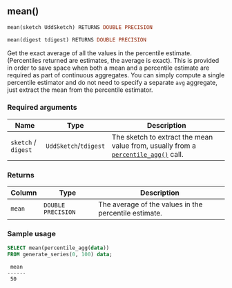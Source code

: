 ## mean()

```SQL
mean(sketch UddSketch) RETURNS DOUBLE PRECISION
```
```SQL
mean(digest tdigest) RETURNS DOUBLE PRECISION
```

Get the exact average of all the values in the percentile estimate. (Percentiles
returned are estimates, the average is exact). This is provided in order to save space
when both a mean and a percentile estimate are required as part of continuous aggregates. 
You can simply compute a single percentile estimator and do not need to specify a separate 
`avg` aggregate, just extract the mean from the percentile estimator.

### Required arguments

|Name|Type|Description|
|---|---|---|
| `sketch` / `digest` | `UddSketch`/`tdigest` |  The sketch to extract the mean value from, usually from a [`percentile_agg()`](/hyperfunctions/percentile-approximation/percentile_agg/) call. |

### Returns

|Column|Type|Description|
|---|---|---|
| `mean` | `DOUBLE PRECISION` | The average of the values in the percentile estimate. |

### Sample usage

```SQL
SELECT mean(percentile_agg(data))
FROM generate_series(0, 100) data;
```
```output
 mean
------
 50
```
